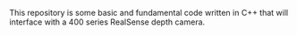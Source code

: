 This repository is some basic and fundamental code written in C++ that will interface with a 400 series RealSense depth camera.
